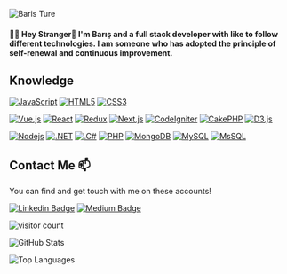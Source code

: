 ![Baris Ture](https://raw.githubusercontent.com/J2TEAM/J2TEAM/main/dino.gif)
#### :man_technologist: Hey Stranger👋 I'm Barış and a full stack developer with like to follow different technologies. I am someone who has adopted the principle of self-renewal and continuous improvement. 

## Knowledge

[![JavaScript](https://img.shields.io/badge/-JavaScript-black?style=flat-square&logo=javascript&link=https://github.com/baristure/)](https://github.com/baristure/)
[![HTML5](https://img.shields.io/badge/-HTML5-E34F26?style=flat-square&logo=html5&logoColor=white&link=https://github.com/baristure/)](https://github.com/baristure/)
[![CSS3](https://img.shields.io/badge/-CSS3-1572B6?style=flat-square&logo=css3&link=https://github.com/baristure/)](https://github.com/baristure/)

[![Vue.js](https://img.shields.io/badge/-Vue.js-black?style=flat-square&logo=vue.js&link=https://github.com/baristure/)](https://github.com/baristure/) 
[![React](https://img.shields.io/badge/-React-black?style=flat-square&logo=react&link=https://github.com/baristure/)](https://github.com/baristure/)
[![Redux](https://img.shields.io/badge/-Redux-black?style=flat-square&logo=redux&link=https://github.com/baristure/)](https://github.com/baristure/)
[![Next.js](https://img.shields.io/badge/-Next.js-black?style=flat-square&logo=next.js&link=https://github.com/baristure/)](https://github.com/baristure/)
[![CodeIgniter](https://img.shields.io/badge/-CodeIgniter-801010?style=flat-square&logo=codeigniter&link=https://github.com/baristure/)](https://github.com/baristure/)
[![CakePHP](https://img.shields.io/badge/-CakePHP-801010?style=flat-square&logo=cakephp&link=https://github.com/baristure/)](https://github.com/baristure/)
[![D3.js](https://img.shields.io/badge/-D3.js-663300?style=flat-square&logo=d3.js&link=https://github.com/baristure/)](https://github.com/baristure/)


[![Nodejs](https://img.shields.io/badge/-Nodejs-black?style=flat-square&logo=Node.js&link=https://github.com/baristure/)](https://github.com/baristure/)
[![.NET](https://img.shields.io/badge/-.NET-black?style=flat-square&logo=.Net&link=https://github.com/baristure/)](https://github.com/baristure/)
[![.C#](https://img.shields.io/badge/-CSharp-black?style=flat-square&logo=c#&link=https://github.com/baristure/)](https://github.com/baristure/)
[![PHP](https://img.shields.io/badge/-PHP-black?style=flat-square&logo=php&link=https://github.com/baristure/)](https://github.com/baristure/)
[![MongoDB](https://img.shields.io/badge/-MongoDB-black?style=flat-square&logo=mongodb&link=https://github.com/baristure/)](https://github.com/baristure/)
[![MySQL](https://img.shields.io/badge/-MySQL-black?style=flat-square&logo=mysql&link=https://github.com/baristure/)](https://github.com/baristure/)
[![MsSQL](https://img.shields.io/badge/-MicrosoftSQLServer-black?style=flat-square&logo=mssqlserver&link=https://github.com/baristure/)](https://github.com/baristure/)



## Contact Me 📫

You can find and get touch with me on these accounts!

[![Linkedin Badge](https://img.shields.io/badge/baristure-follow%20on%20linkedin-blue?style=for-the-badge&logo=linkedin)](https://www.linkedin.com/in/baristure/)
[![Medium Badge](https://img.shields.io/badge/baristure-follow%20on%20medium-green?style=for-the-badge&logo=medium)](https://medium.com/@baris.ture)  

![visitor count](https://img.shields.io/badge/dynamic/json?color=informational&label=visitor%20count&query=value&url=https://api.countapi.xyz/hit/baristure/readme)



![GitHub Stats](https://github-readme-stats.vercel.app/api?username=baristure&show_icons=true&theme=dark)

![Top Languages](https://github-readme-stats.vercel.app/api/top-langs/?username=baristure&hide=php&layout=compact&theme=dark)

<!--
**baristure/baristure** is a ✨ _special_ ✨ repository because its `README.md` (this file) appears on your GitHub profile.

Here are some ideas to get you started:

- 🔭 I’m currently working on ...
- 🌱 I’m currently learning ...
- 👯 I’m looking to collaborate on ...
- 🤔 I’m looking for help with ...
- 💬 Ask me about ...
- 📫 How to reach me: ...
- 😄 Pronouns: ...
- ⚡ Fun fact: ...
-->
